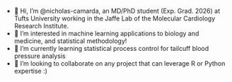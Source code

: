 - 👋 Hi, I’m @nicholas-camarda, an MD/PhD student (Exp. Grad. 2026) at Tufts University working in the Jaffe Lab of the Molecular Cardiology Research Institute.
- 👀 I’m interested in machine learning applications to biology and medicine, and statistical methodology!
- 🌱 I’m currently learning statistical process control for tailcuff blood pressure analysis
- 💞️ I’m looking to collaborate on any project that can leverage R or Python expertise :) 

<!---
nicholas-camarda/nicholas-camarda is a ✨ special ✨ repository because its `README.md` (this file) appears on your GitHub profile.
You can click the Preview link to take a look at your changes.
--->
